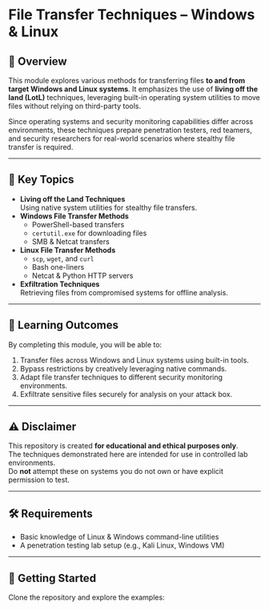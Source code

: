 # File Transfer Techniques – Windows & Linux

## 📌 Overview
This module explores various methods for transferring files **to and from target Windows and Linux systems**. It emphasizes the use of **living off the land (LotL)** techniques, leveraging built-in operating system utilities to move files without relying on third-party tools.  

Since operating systems and security monitoring capabilities differ across environments, these techniques prepare penetration testers, red teamers, and security researchers for real-world scenarios where stealthy file transfer is required.

---

## 🔑 Key Topics
- **Living off the Land Techniques**  
  Using native system utilities for stealthy file transfers.  
- **Windows File Transfer Methods**  
  - PowerShell-based transfers  
  - `certutil.exe` for downloading files  
  - SMB & Netcat transfers  
- **Linux File Transfer Methods**  
  - `scp`, `wget`, and `curl`  
  - Bash one-liners  
  - Netcat & Python HTTP servers  
- **Exfiltration Techniques**  
  Retrieving files from compromised systems for offline analysis.  

---

## 🎯 Learning Outcomes
By completing this module, you will be able to:
1. Transfer files across Windows and Linux systems using built-in tools.  
2. Bypass restrictions by creatively leveraging native commands.  
3. Adapt file transfer techniques to different security monitoring environments.  
4. Exfiltrate sensitive files securely for analysis on your attack box.  

---

## ⚠️ Disclaimer
This repository is created **for educational and ethical purposes only**.  
The techniques demonstrated here are intended for use in controlled lab environments.  
Do **not** attempt these on systems you do not own or have explicit permission to test.  

---

## 🛠️ Requirements
- Basic knowledge of Linux & Windows command-line utilities  
- A penetration testing lab setup (e.g., Kali Linux, Windows VM)  

---

## 🚀 Getting Started
Clone the repository and explore the examples:  

